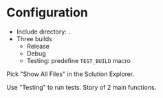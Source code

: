 # Configuration

* Include directory: `.`
* Three builds
  * Release
  * Debug
  * Testing: predefine `TEST_BUILD` macro



Pick "Show All Files" in the Solution Explorer.

Use "Testing" to run tests. Story of 2 main functions.